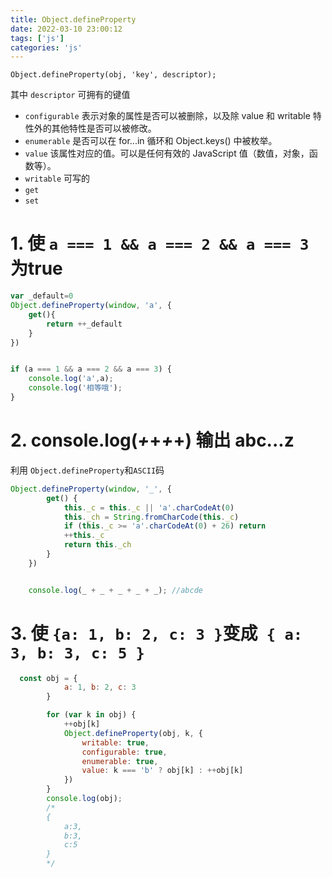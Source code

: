 ```yaml
---
title: Object.defineProperty
date: 2022-03-10 23:00:12
tags: ['js']
categories: 'js'
---
```



`Object.defineProperty(obj, 'key', descriptor);`

其中 `descriptor` 可拥有的键值

* `configurable` 表示对象的属性是否可以被删除，以及除 value 和 writable 特性外的其他特性是否可以被修改。
* `enumerable`  是否可以在 for...in 循环和 Object.keys() 中被枚举。
* `value` 该属性对应的值。可以是任何有效的 JavaScript 值（数值，对象，函数等）。
* `writable` 可写的
* `get`
* `set`

# 1. 使 `a === 1 && a === 2 && a === 3` 为true
```js
var _default=0
Object.defineProperty(window, 'a', {
    get(){
        return ++_default
    }
})


if (a === 1 && a === 2 && a === 3) {
    console.log('a',a); 
    console.log('相等哦');
}
```

# 2. console.log(_+_+_+_+) 输出 abc...z 

利用 `Object.defineProperty`和`ASCII`码
```js
Object.defineProperty(window, '_', {
        get() {
            this._c = this._c || 'a'.charCodeAt(0)
            this._ch = String.fromCharCode(this._c)
            if (this._c >= 'a'.charCodeAt(0) + 26) return
            ++this._c
            return this._ch
        }
    })


    console.log(_ + _ + _ + _ + _); //abcde

```


# 3. 使   `{a: 1, b: 2, c: 3 }`变成` { a: 3, b: 3, c: 5 }`

```js
  const obj = {
            a: 1, b: 2, c: 3
        }

        for (var k in obj) {
            ++obj[k]
            Object.defineProperty(obj, k, {
                writable: true,
                configurable: true,
                enumerable: true,
                value: k === 'b' ? obj[k] : ++obj[k]
            })
        }
        console.log(obj);
        /*
        {
            a:3,
            b:3,
            c:5
        }
        */
```